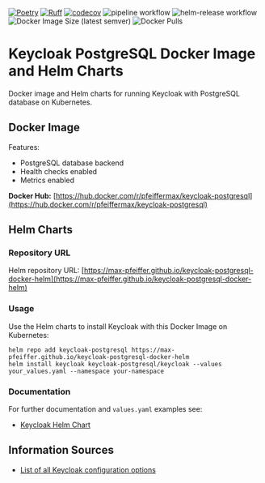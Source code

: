 [![Poetry](https://img.shields.io/endpoint?url=https://python-poetry.org/badge/v0.json)](https://python-poetry.org/)
[![Ruff](https://img.shields.io/endpoint?url=https://raw.githubusercontent.com/astral-sh/ruff/main/assets/badge/v2.json)](https://github.com/astral-sh/ruff)
[![codecov](https://codecov.io/gh/max-pfeiffer/keycloak-postgresql-docker-helm/graph/badge.svg?token=ATRh4DIH7r)](https://codecov.io/gh/max-pfeiffer/keycloak-postgresql-docker-helm)
![pipeline workflow](https://github.com/max-pfeiffer/keycloak-postgresql-docker-helm/actions/workflows/pipeline.yml/badge.svg)
![helm-release workflow](https://github.com/max-pfeiffer/keycloak-postgresql-docker-helm/actions/workflows/helm-release.yaml/badge.svg)
![Docker Image Size (latest semver)](https://img.shields.io/docker/image-size/pfeiffermax/keycloak-postgresql?sort=semver)
![Docker Pulls](https://img.shields.io/docker/pulls/pfeiffermax/keycloak-postgresql)
# Keycloak PostgreSQL Docker Image and Helm Charts 
Docker image and Helm charts for running Keycloak with PostgreSQL database on Kubernetes.

## Docker Image
Features:
* PostgreSQL database backend
* Health checks enabled
* Metrics enabled

**Docker Hub:** [https://hub.docker.com/r/pfeiffermax/keycloak-postgresql](https://hub.docker.com/r/pfeiffermax/keycloak-postgresql)

## Helm Charts
### Repository URL
Helm repository URL: [https://max-pfeiffer.github.io/keycloak-postgresql-docker-helm](https://max-pfeiffer.github.io/keycloak-postgresql-docker-helm)

### Usage
Use the Helm charts to install Keycloak with this Docker Image on Kubernetes:
```shell
helm repo add keycloak-postgresql https://max-pfeiffer.github.io/keycloak-postgresql-docker-helm
helm install keycloak keycloak-postgresql/keycloak --values your_values.yaml --namespace your-namespace
```

### Documentation
For further documentation and `values.yaml` examples see:
* [Keycloak Helm Chart](charts%2Fkeycloak%2FREADME.md)

## Information Sources
* [List of all Keycloak configuration options](https://www.keycloak.org/server/all-config) 